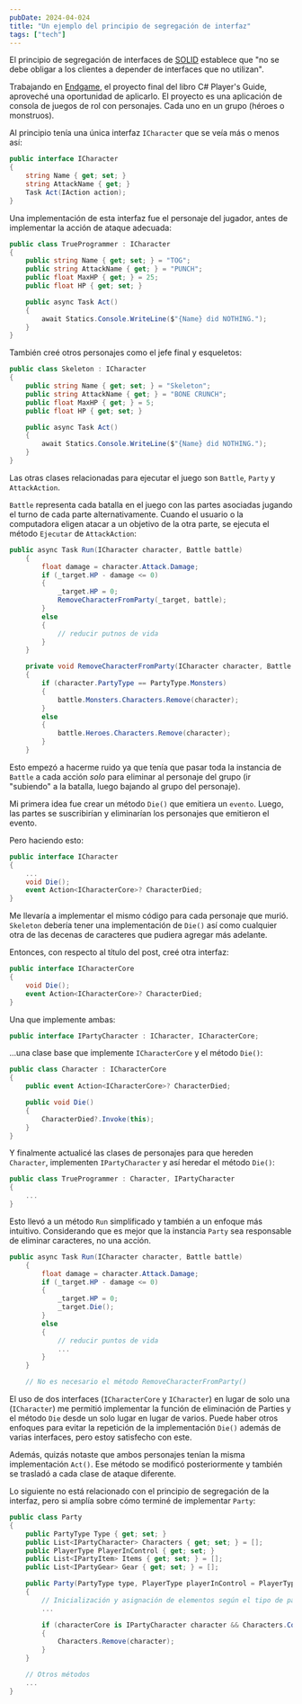 ```yaml
---
pubDate: 2024-04-024
title: "Un ejemplo del principio de segregación de interfaz"
tags: ["tech"]
---
```


El principio de segregación de interfaces de [SOLID](https://en.wikipedia.org/wiki/SOLID) establece que "no se debe obligar a los clientes a depender de interfaces que no utilizan".

Trabajando en [Endgame](https://github.com/luz-ojeda/c-players-guide-endgame), el proyecto final del libro C# Player's Guide, aproveché una oportunidad de aplicarlo. El proyecto es una aplicación de consola de juegos de rol con personajes. Cada uno en un grupo (héroes o monstruos).

Al principio tenía una única interfaz `ICharacter` que se veía más o menos así:

```csharp
public interface ICharacter
{
	string Name { get; set; }
	string AttackName { get; }
	Task Act(IAction action);
}
```

Una implementación de esta interfaz fue el personaje del jugador, antes de implementar la acción de ataque adecuada:

```csharp
public class TrueProgrammer : ICharacter
{
	public string Name { get; set; } = "TOG";
	public string AttackName { get; } = "PUNCH";
	public float MaxHP { get; } = 25;
	public float HP { get; set; }

	public async Task Act()
	{
		await Statics.Console.WriteLine($"{Name} did NOTHING.");
	}
}
```

También creé otros personajes como el jefe final y esqueletos:

```csharp
public class Skeleton : ICharacter
{
	public string Name { get; set; } = "Skeleton";
	public string AttackName { get; } = "BONE CRUNCH";
	public float MaxHP { get; } = 5;
	public float HP { get; set; }

	public async Task Act()
	{
		await Statics.Console.WriteLine($"{Name} did NOTHING.");
	}
}
```

Las otras clases relacionadas para ejecutar el juego son `Battle`, `Party` y `AttackAction`.

`Battle` representa cada batalla en el juego con las partes asociadas jugando el turno de cada parte alternativamente. Cuando el usuario o la computadora eligen atacar a un objetivo de la otra parte, se ejecuta el método `Ejecutar` de `AttackAction`:

```csharp
public async Task Run(ICharacter character, Battle battle)
	{
		float damage = character.Attack.Damage;
		if (_target.HP - damage <= 0)
		{
			_target.HP = 0;
			RemoveCharacterFromParty(_target, battle);
		}
		else
		{
			// reducir putnos de vida
		}
	}

	private void RemoveCharacterFromParty(ICharacter character, Battle battle)
	{
		if (character.PartyType == PartyType.Monsters)
		{
			battle.Monsters.Characters.Remove(character);
		}
		else
		{
			battle.Heroes.Characters.Remove(character);
		}
	}
```

Esto empezó a hacerme ruido ya que tenía que pasar toda la instancia de `Battle` a cada acción *solo* para eliminar al personaje del grupo (ir "subiendo" a la batalla, luego bajando al grupo del personaje).

Mi primera idea fue crear un método `Die()` que emitiera un `evento`. Luego, las partes se suscribirían y eliminarían los personajes que emitieron el evento.

Pero haciendo esto:

```csharp
public interface ICharacter
{
	...
    void Die();
    event Action<ICharacterCore>? CharacterDied;
}
```
Me llevaría a implementar el mismo código para cada personaje que murió. `Skeleton` debería tener una implementación de `Die()` así como cualquier otra de las decenas de caracteres que pudiera agregar más adelante.

Entonces, con respecto al título del post, creé otra interfaz:

```csharp
public interface ICharacterCore
{
	void Die();
	event Action<ICharacterCore>? CharacterDied;
}
```

Una que implemente ambas:

```csharp
public interface IPartyCharacter : ICharacter, ICharacterCore;
```

...una clase base que implemente `ICharacterCore` y el método `Die()`:

```csharp
public class Character : ICharacterCore
{
	public event Action<ICharacterCore>? CharacterDied;

	public void Die()
	{
		CharacterDied?.Invoke(this);
	}
}
```

Y finalmente actualicé las clases de personajes para que hereden `Character`, implementen `IPartyCharacter` y así heredar el método `Die()`:

```csharp
public class TrueProgrammer : Character, IPartyCharacter
{
	...
}
```
Esto llevó a un método `Run` simplificado y también a un enfoque más intuitivo. Considerando que es mejor que la instancia `Party` sea responsable de eliminar caracteres, no una acción.

```csharp
public async Task Run(ICharacter character, Battle battle)
	{
		float damage = character.Attack.Damage;
		if (_target.HP - damage <= 0)
		{
			_target.HP = 0;
			_target.Die();
		}
		else
		{
			// reducir puntos de vida
			...
		}
	}

	// No es necesario el método RemoveCharacterFromParty()
```

El uso de dos interfaces (`ICharacterCore` y `ICharacter`) en lugar de solo una (`ICharacter`) me permitió implementar la función de eliminación de Parties y el método `Die` desde un solo lugar en lugar de varios. Puede haber otros enfoques para evitar la repetición de la implementación `Die()` además de varias interfaces, pero estoy satisfecho con este.

Además, quizás notaste que ambos personajes tenían la misma implementación `Act()`. Ese método se modificó posteriormente y también se trasladó a cada clase de ataque diferente.

Lo siguiente no está relacionado con el principio de segregación de la interfaz, pero si amplía sobre cómo terminé de implementar `Party`:

```csharp
public class Party
{
	public PartyType Type { get; set; }
	public List<IPartyCharacter> Characters { get; set; } = [];
	public PlayerType PlayerInControl { get; set; }
	public List<IPartyItem> Items { get; set; } = [];
	public List<IPartyGear> Gear { get; set; } = [];

	public Party(PartyType type, PlayerType playerInControl = PlayerType.Computer)
	{
		// Inicialización y asignación de elementos según el tipo de parte
        ...

		if (characterCore is IPartyCharacter character && Characters.Contains(character))
		{
			Characters.Remove(character);
		}
	}

	// Otros métodos
	...
}
```